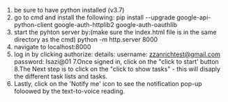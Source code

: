 1. be sure to have python installed (v3.7)
2. go to cmd and install the following: 
pip install --upgrade google-api-python-client google-auth-httplib2 google-auth-oauthlib
3. start the pyhton server by:(make sure the index.html file is in the same directory as the cmd)
python -m http.server 8000
5. navigate to localhost:8000 
6. log in by clicking authorize: 
details: username: zzanrichtest@gmail.com
	 password: Isazi@01
7.Once signed in, click on the "click to start' button
8.The Next step is to click on the "click to show tasks" - this will disaply the different task lists and tasks.
9. Lastly, click on the 'Notify me' icon to  see the notification pop-up foloowed by the text-to-voice reading.


